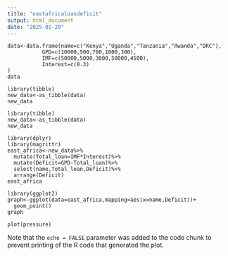 ```yaml
---
title: "eastafricaloandeficit"
output: html_document
date: "2025-01-20"
---
```


```{r}
data<-data.frame(name=c("Kenya","Uganda","Tanzania","Rwanda","DRC"),
           GPD=c(10000,500,700,1000,300),
           IMF=c(50000,5000,3000,50000,4500),
           Interest=c(0.3)
)
data
```
```{r}
library(tibble)
new_data<-as_tibble(data)
new_data
```



```{r cars}
library(tibble)
new_data<-as_tibble(data)
new_data
```



```{r}
library(dplyr)
library(magrittr)
east_africa<-new_data%>%
  mutate(Total_loan=IMF*Interest)%>%
  mutate(Deficit=GPD-Total_loan)%>%
  select(name,Total_loan,Deficit)%>%
  arrange(Deficit)
east_africa
```

```{r}
library(ggplot2)
graph<-ggplot(data=east_africa,mapping=aes(x=name,Deficit))+
  geom_point()
graph
```


```{r pressure, echo=FALSE}
plot(pressure)
```

Note that the `echo = FALSE` parameter was added to the code chunk to prevent printing of the R code that generated the plot.
